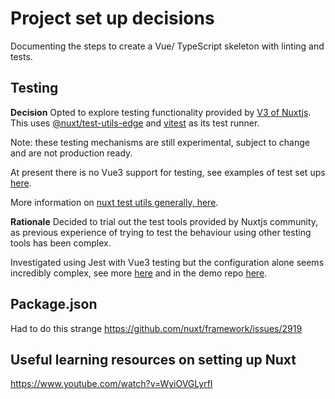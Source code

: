 # Project set up decisions

Documenting the steps to create a Vue/ TypeScript skeleton with linting and tests.

## Testing

**Decision**
Opted to explore testing functionality provided by [V3 of Nuxtjs](https://v3.nuxtjs.org/guide/going-further/testing/). This uses [@nuxt/test-utils-edge](https://www.npmjs.com/package/@nuxt/test-utils-edge) and [vitest](https://github.com/vitest-dev/vitest) as its test runner.

Note: these testing mechanisms are still experimental, subject to change and are not production ready.

At present there is no Vue3 support for testing, see examples of test set ups [here](https://github.com/vitest-dev/vitest/tree/main/examples).

More information on [nuxt test utils generally, here](https://test-utils.nuxtjs.org/).

**Rationale**
Decided to trial out the test tools provided by Nuxtjs community, as previous experience of trying to test the behaviour using other testing tools has been complex.

Investigated using Jest with Vue3 testing but the configuration alone seems incredibly complex, see more [here](https://test-utils.vuejs.org/installation/) and in the demo repo [here](https://github.com/lmiller1990/vtu-next-demo).

## Package.json
Had to do this strange 
https://github.com/nuxt/framework/issues/2919


## Useful learning resources on setting up Nuxt 

https://www.youtube.com/watch?v=WyiOVGLyrfI